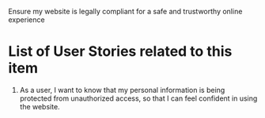 Ensure my website is legally compliant for a safe and trustworthy online experience

# List of User Stories related to this item

1)  As a user, I want to know that my personal information is being protected from unauthorized access, so that I can feel confident in using the website.
